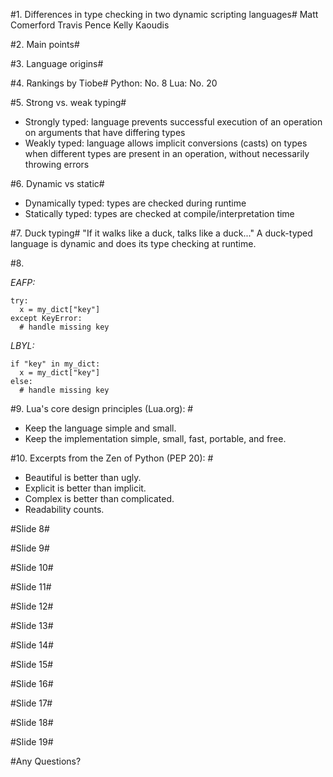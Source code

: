 #1. Differences in type checking in two dynamic scripting languages#
Matt Comerford
Travis Pence
Kelly Kaoudis

#2. Main points#

#3. Language origins#

#4. Rankings by Tiobe#
Python: No. 8
Lua: No. 20
	
#5. Strong vs. weak typing#
- Strongly typed: language prevents successful execution of an operation on arguments that have differing types
- Weakly typed: language allows implicit conversions (casts) on types when different types are present in an operation,
without necessarily throwing errors


#6. Dynamic vs static#
- Dynamically typed: types are checked during runtime
- Statically  typed: types are checked at compile/interpretation time

#7. Duck typing#
"If it walks like a duck, talks like a duck..." 
A duck-typed language is dynamic and does its type checking at runtime.

#8.

_EAFP:_

    try:
      x = my_dict["key"]
    except KeyError:
      # handle missing key
_LBYL:_

    if "key" in my_dict:
      x = my_dict["key"]
    else:
      # handle missing key


#9. Lua's core design principles (Lua.org): #
- Keep the language simple and small.
- Keep the implementation simple, small, fast, portable, and free.

#10. Excerpts from the Zen of Python (PEP 20): #
- Beautiful is better than ugly.
- Explicit is better than implicit.
- Complex is better than complicated.
- Readability counts.

#Slide 8#

#Slide 9#

#Slide 10#

#Slide 11#

#Slide 12#

#Slide 13#

#Slide 14#

#Slide 15#

#Slide 16#

#Slide 17#

#Slide 18#

#Slide 19#

#Any Questions? 

